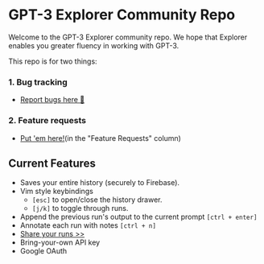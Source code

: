 # GPT-3 Explorer Community Repo

Welcome to the GPT-3 Explorer community repo. We hope that Explorer enables you greater fluency in working with GPT-3.


This repo is for two things:
### 1. Bug tracking
- [Report bugs here 🐛](https://github.com/relephant-labs/explorer-community/issues)

### 2. Feature requests
- [Put 'em here!](https://github.com/relephant-labs/explorer-community/projects/1#column-10240899)(in the "Feature Requests" column)


## Current Features
- Saves your entire history (securely to Firebase).
- Vim style keybindings
    - `[esc]` to open/close the history drawer.
    - `[j/k]` to toggle through runs.
- Append the previous run's output to the current prompt `[ctrl + enter]`
- Annotate each run with notes `[ctrl + n]`
- [Share your runs >>](https://gpt-3-explorer.vercel.app/p/R5WLwJTNWcCP7b0xwvEM)
- Bring-your-own API key
- Google OAuth
